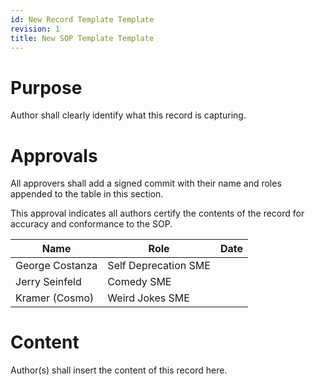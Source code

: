 ```yaml
---
id: New Record Template Template
revision: 1
title: New SOP Template Template
---
```


# Purpose

Author shall clearly identify what this record is capturing. 

# Approvals

All approvers shall add a signed commit with their name and roles appended to the table in this section.

This approval indicates all authors certify the contents of the record for accuracy and conformance to the SOP.

| Name | Role | Date |
|---|---|---|
| George Costanza | Self Deprecation SME |
| Jerry Seinfeld | Comedy SME |
| Kramer (Cosmo) | Weird Jokes SME |

# Content

Author(s) shall insert the content of this record here.
